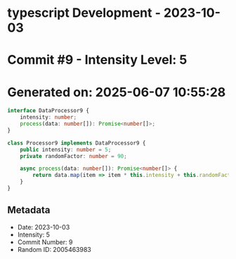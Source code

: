 ﻿# typescript Development - 2023-10-03
# Commit #9 - Intensity Level: 5
# Generated on: 2025-06-07 10:55:28
```typescript
interface DataProcessor9 {
    intensity: number;
    process(data: number[]): Promise<number[]>;
}

class Processor9 implements DataProcessor9 {
    public intensity: number = 5;
    private randomFactor: number = 90;

    async process(data: number[]): Promise<number[]> {
        return data.map(item => item * this.intensity + this.randomFactor);
    }
}
```
## Metadata
- Date: 2023-10-03
- Intensity: 5
- Commit Number: 9
- Random ID: 2005463983

